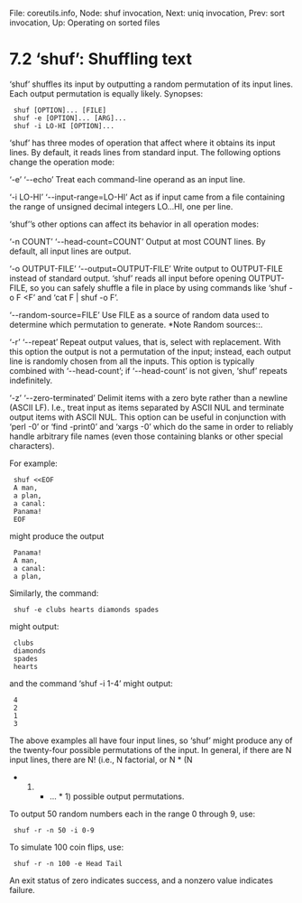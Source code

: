 File: coreutils.info,  Node: shuf invocation,  Next: uniq invocation,  Prev: sort invocation,  Up: Operating on sorted files

7.2 ‘shuf’: Shuffling text
==========================

‘shuf’ shuffles its input by outputting a random permutation of its
input lines.  Each output permutation is equally likely.  Synopses:

     shuf [OPTION]... [FILE]
     shuf -e [OPTION]... [ARG]...
     shuf -i LO-HI [OPTION]...

   ‘shuf’ has three modes of operation that affect where it obtains its
input lines.  By default, it reads lines from standard input.  The
following options change the operation mode:

‘-e’
‘--echo’
     Treat each command-line operand as an input line.

‘-i LO-HI’
‘--input-range=LO-HI’
     Act as if input came from a file containing the range of unsigned
     decimal integers LO...HI, one per line.

   ‘shuf’’s other options can affect its behavior in all operation
modes:

‘-n COUNT’
‘--head-count=COUNT’
     Output at most COUNT lines.  By default, all input lines are
     output.

‘-o OUTPUT-FILE’
‘--output=OUTPUT-FILE’
     Write output to OUTPUT-FILE instead of standard output.  ‘shuf’
     reads all input before opening OUTPUT-FILE, so you can safely
     shuffle a file in place by using commands like ‘shuf -o F <F’ and
     ‘cat F | shuf -o F’.

‘--random-source=FILE’
     Use FILE as a source of random data used to determine which
     permutation to generate.  *Note Random sources::.

‘-r’
‘--repeat’
     Repeat output values, that is, select with replacement.  With this
     option the output is not a permutation of the input; instead, each
     output line is randomly chosen from all the inputs.  This option is
     typically combined with ‘--head-count’; if ‘--head-count’ is not
     given, ‘shuf’ repeats indefinitely.

‘-z’
‘--zero-terminated’
     Delimit items with a zero byte rather than a newline (ASCII LF).
     I.e., treat input as items separated by ASCII NUL and terminate
     output items with ASCII NUL. This option can be useful in
     conjunction with ‘perl -0’ or ‘find -print0’ and ‘xargs -0’ which
     do the same in order to reliably handle arbitrary file names (even
     those containing blanks or other special characters).

   For example:

     shuf <<EOF
     A man,
     a plan,
     a canal:
     Panama!
     EOF

might produce the output

     Panama!
     A man,
     a canal:
     a plan,

Similarly, the command:

     shuf -e clubs hearts diamonds spades

might output:

     clubs
     diamonds
     spades
     hearts

and the command ‘shuf -i 1-4’ might output:

     4
     2
     1
     3

The above examples all have four input lines, so ‘shuf’ might produce
any of the twenty-four possible permutations of the input.  In general,
if there are N input lines, there are N!  (i.e., N factorial, or N * (N
- 1) * ... * 1) possible output permutations.

To output 50 random numbers each in the range 0 through 9, use:

     shuf -r -n 50 -i 0-9

To simulate 100 coin flips, use:

     shuf -r -n 100 -e Head Tail

   An exit status of zero indicates success, and a nonzero value
indicates failure.

